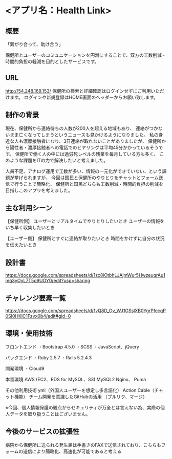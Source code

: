 # <アプリ名：Health Link>

## 概要

「繋がり合って、助け合う」

保健所とユーザーのコミュニケーションを円滑にすることで、双方の工数削減・時間的負担の軽減を目的としたサービスです。

## URL

http://54.248.169.153/
保健所の検索と詳細確認はログインせずにご利用いただけます。
ログインや新規登録はHOME画面のヘッダーからお願い致します。

## 制作の背景
現在、保健所から連絡待ちの人数が200人を超える地域もあり、
連絡がつかないまま亡くなってしまうというニュースも見かけるようになりました。
私の身近な人も濃厚接触者になり、3日連絡が取れないことがありましたが、
保健所から陽性者・濃厚接触者への電話でのヒヤリングは平均45分かかっているそうです。
保健所で働く人の中には過労死レベルの残業を毎月している方も多く、
このような課題をITの力で解決したいと考えました。

人員不足、アナログ運用で工数が多い、情報の一元化ができていない、という課題が挙げられますが、
今回は国民と保健所のやりとりをチャットとフォーム送信で行うことで簡略化、
保健所と国民どちらも工数削減・時間的負担の削減を目指しこのアプリを考えました。

## 主な利用シーン

【保健所側】
ユーザーとリアルタイムでやりとりしたいとき
ユーザーの情報をいち早く収集したいとき

【ユーザー側】
保健所とすぐに連絡が取りたいとき
時間をかけずに自分の状況を伝えたいとき

## 設計書
https://docs.google.com/spreadsheets/d/1zc8iOtbhLJAjmWur5HwzeuqrAu1mq3yOyL7T5o9UOY0/edit?usp=sharing

## チャレンジ要素一覧
https://docs.google.com/spreadsheets/d/1vQ8D_Ov_WJ1GSslXB0YgrPfecqP0SI0HKlC1Fzvx0b4/edit#gid=0

## 環境・使用技術

フロントエンド
・Bootstrap 4.5.0
・SCSS
・JavaScript、jQuery

バックエンド
・Ruby 2.5.7
・Rails 5.2.4.3

開発環境
・Cloud9

本番環境
AWS (EC2、RDS for MySQL、S3)
MySQL2
Nginx、 Puma

その他利用技術
yml（外国人ユーザーを想定し多言語化）
Action Cable（チャット機能）
チーム開発を意識したGitHubの活用 （プルリク、マージ）

※今回、個人情報保護の観点からセキュリティが万全とは言えない為、実際の個人データを取り扱うことはございません。

## 今後のサービスの拡張性
病院から保健所に送られる発生届は手書きのFAXで送信されており、こちらもフォームの送信により簡略化、高速化が可能であると考える
